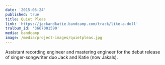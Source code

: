 ```yaml
---
date: '2015-05-24'
published: true
title: Quiet Pleas
link: 'https://jackandkatie.bandcamp.com/track/like-a-doll'
tralbum_id: '3667001590'
media: bandcamp
image: /media/project-images/quietpleas.jpg
---
```

Assistant recording engineer and mastering engineer for the debut release of singer-songwriter duo Jack and Katie (now Jakals).
